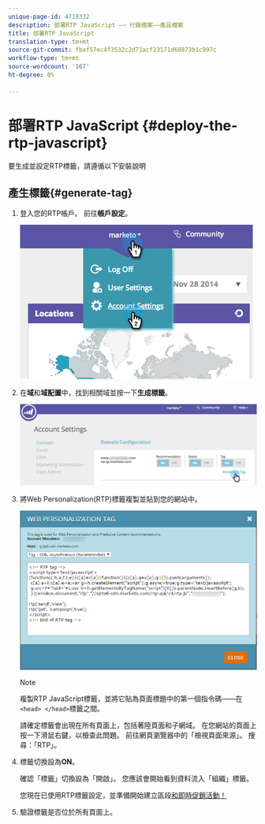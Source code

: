 ```yaml
---
unique-page-id: 4719332
description: 部署RTP JavaScript —— 行銷檔案——產品檔案
title: 部署RTP JavaScript
translation-type: tm+mt
source-git-commit: fbaf57ec4f3532c2d71acf23171d60873b1c997c
workflow-type: tm+mt
source-wordcount: '167'
ht-degree: 0%

---
```



# 部署RTP JavaScript {#deploy-the-rtp-javascript}

要生成並設定RTP標籤，請遵循以下安裝說明

## 產生標籤{#generate-tag}

1. 登入您的RTP帳戶。 前往&#x200B;**帳戶設定**。

   ![](assets/image2014-12-1-23-3a3-3a12.png)

1. 在&#x200B;**域**&#x200B;和&#x200B;**域配置**&#x200B;中，找到相關域並按一下&#x200B;**生成標籤**。

   ![](assets/image2014-12-1-23-3a5-3a35.png)

1. 將Web Personalization(RTP)標籤複製並貼到您的網站中。

   ![](assets/web-personalization-tag.png)

   >[!NOTE]
   >
   >複製RTP JavaScript標籤，並將它貼為頁面標題中的第一個指令碼——在`<head> </head>`標籤之間。

   請確定標籤會出現在所有頁面上，包括著陸頁面和子網域。 在您網站的頁面上按一下滑鼠右鍵，以檢查此問題。 前往網頁瀏覽器中的「檢視頁面來源」。 搜尋：「RTP」。

1. 標籤切換設為&#x200B;**ON**。

   確認「標籤」切換設為「開啟」。 您應該會開始看到資料流入「組織」標籤。

   您現在已使用RTP標籤設定，並準備開始建立區段[和即時促銷活動！](/help/marketo/product-docs/web-personalization/using-web-segments/create-a-basic-web-segment.md)

1. 驗證標籤是否位於所有頁面上。
